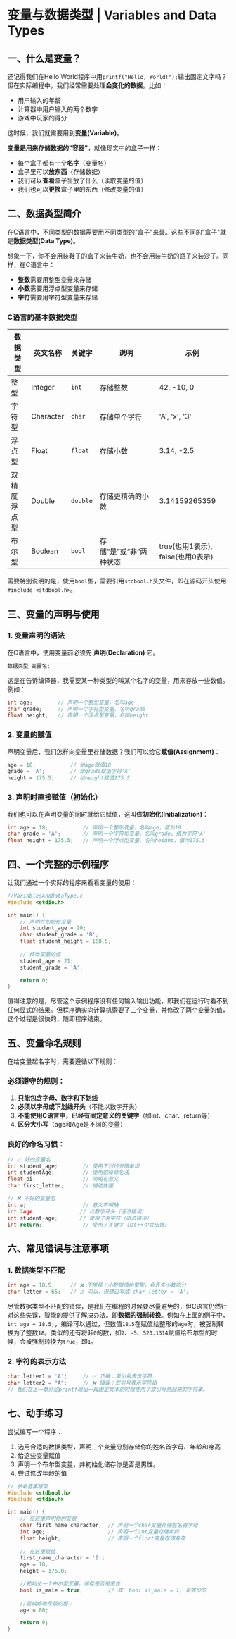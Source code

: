 # 变量与数据类型 | Variables and Data Types

## 一、什么是变量？

还记得我们在Hello World程序中用`printf("Hello, World!");`输出固定文字吗？但在实际编程中，我们经常需要处理**会变化的数据**。比如：
- 用户输入的年龄
- 计算器中用户输入的两个数字
- 游戏中玩家的得分

这时候，我们就需要用到**变量(Variable)**。

**变量是用来存储数据的"容器"**，就像现实中的盒子一样：
- 每个盒子都有一个**名字**（变量名）
- 盒子里可以**放东西**（存储数据）
- 我们可以**查看**盒子里放了什么（读取变量的值）
- 我们也可以**更换**盒子里的东西（修改变量的值）

## 二、数据类型简介

在C语言中，不同类型的数据需要用不同类型的"盒子"来装。这些不同的"盒子"就是**数据类型(Data Type)**。

想象一下，你不会用装鞋子的盒子来装牛奶，也不会用装牛奶的瓶子来装沙子。同样，在C语言中：
- **整数**需要用整型变量来存储
- **小数**需要用浮点型变量来存储  
- **字符**需要用字符型变量来存储

### C语言的基本数据类型

| 数据类型 | 英文名称 | 关键字 | 说明 | 示例 |
|---------|---------|-------|------|------|
| 整型 | Integer | `int` | 存储整数 | 42, -10, 0 |
| 字符型 | Character | `char` | 存储单个字符 | 'A', 'x', '3' |
| 浮点型 | Float | `float` | 存储小数 | 3.14, -2.5 |
| 双精度浮点型 | Double | `double` | 存储更精确的小数 | 3.14159265359 |
| 布尔型 | Boolean | `bool` | 存储“是”或“非”两种状态 | true(也用1表示), false(也用0表示) |

需要特别说明的是，使用`bool`型，需要引用`stdbool.h`头文件，即在源码开头使用`#include <stdbool.h>`。

## 三、变量的声明与使用

### 1. 变量声明的语法
在C语言中，使用变量前必须先 **声明(Declaration)** 它。

```c
数据类型 变量名;
```

这是在告诉编译器，我需要某一种类型的叫某个名字的变量，用来存放一些数值。例如：
```c
int age;        // 声明一个整型变量，名叫age
char grade;     // 声明一个字符型变量，名叫grade
float height;   // 声明一个浮点型变量，名叫height
```

### 2. 变量的赋值
声明变量后，我们怎样向变量里存储数据？我们可以给它**赋值(Assignment)**：

```c
age = 18;           // 给age赋值18
grade = 'A';        // 给grade赋值字符'A'
height = 175.5;     // 给height赋值175.5
```

### 3. 声明时直接赋值（初始化）
我们也可以在声明变量的同时就给它赋值，这叫做**初始化(Initialization)**：

```c
int age = 18;           // 声明一个整形变量，名叫age，值为18
char grade = 'A';       // 声明一个字符型变量，名叫grade，值为字符'A'
float height = 175.5;   // 声明一个浮点型变量，名叫height，值为175.5
```

## 四、一个完整的示例程序

让我们通过一个实际的程序来看看变量的使用：

```c
//VariablesAndDataType.c
#include <stdio.h>

int main() {
    // 声明并初始化变量
    int student_age = 20;
    char student_grade = 'B';
    float student_height = 168.5;
    
    // 修改变量的值
    student_age = 21;
    student_grade = 'A';

    return 0;
}
```

值得注意的是，尽管这个示例程序没有任何输入输出功能，即我们在运行时看不到任何显式的结果。但程序确实向计算机索要了三个变量，并修改了两个变量的值，这个过程是很快的，随即程序结束。

## 五、变量命名规则

在给变量起名字时，需要遵循以下规则：

### 必须遵守的规则：
1. **只能包含字母、数字和下划线**
2. **必须以字母或下划线开头**（不能以数字开头）
3. **不能使用C语言中，已经有固定意义的关键字**（如int、char、return等）
4. **区分大小写**（age和Age是不同的变量）

### 良好的命名习惯：
```c
// ✅ 好的变量名
int student_age;        // 使用下划线分隔单词
int studentAge;         // 使用驼峰命名法
float pi;               // 简短有意义
char first_letter;      // 描述性强

// ❌ 不好的变量名
int a;                  // 意义不明确
int 2age;              // 以数字开头（语法错误）
int student-age;       // 使用了连字符（语法错误）
int return;             // 使用了关键字（在C++中会出错）
```

## 六、常见错误与注意事项

### 1. 数据类型不匹配
```c
int age = 18.5;     // ❌ 不推荐：小数赋值给整型，会丢失小数部分
char letter = 65;   // ⚠️ 可以，但建议写成 char letter = 'A';
```
尽管数据类型不匹配的错误，是我们在编程的时候要尽量避免的，但C语言仍然针对这些失误，智能的提供了解决办法。即**数据的强制转换**。例如在上面的例子中，`int age = 18.5;`，编译可以通过，但数值`18.5`在赋值给整形的`age`时，被强制转换为了整数`18`。类似的还有将非`0`的数，如`2`、`-5`、`520.1314`赋值给布尔型的时候，会被强制转换为`true`，即`1`。


### 2. 字符的表示方法
```c
char letter1 = 'A';     // ✅ 正确：单引号表示字符
char letter2 = "A";     // ❌ 错误：双引号表示字符串
// 我们在上一章介绍printf输出一段固定文本的时候使用了双引号括起来的字符串。
```

## 七、动手练习

尝试编写一个程序：
1. 选用合适的数据类型，声明三个变量分别存储你的姓名首字母、年龄和身高
2. 给这些变量赋值
3. 声明一个布尔型变量，并初始化储存你是否是男性。
4. 尝试修改年龄的值

```c
// 参考答案框架
#include <stdbool.h>
#include <stdio.h>

int main() {
    // 在这里声明你的变量
    char first_name_character;  // 声明一个char变量存储姓名首字母
    int age;                    // 声明一个int变量存储年龄
    float height;               // 声明一个float变量存储身高
    
    // 在这里赋值
    first_name_character = 'Z';
    age = 18;
    height = 176.0;

    //初始化一个布尔型变量，储存是否是男性
    bool is_male = true;        // 或: bool is_male = 1; 是等价的
    
    //尝试修改年龄的值：
    age = 80;

    return 0;
}
```